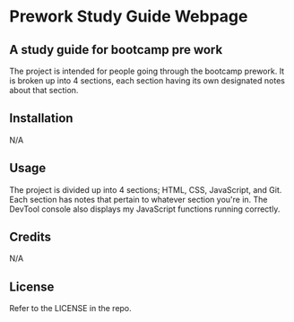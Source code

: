 # Prework Study Guide Webpage

## A study guide for bootcamp pre work
The project is intended for people going through the bootcamp prework. It is broken up into 4 sections, each section having its own designated notes about that section.
## Installation
N/A

## Usage
The project is divided up into 4 sections; HTML, CSS, JavaScript, and Git. Each section has notes that pertain to whatever section you're in. The DevTool console also displays my JavaScript functions running correctly. 

## Credits
N/A

## License
Refer to the LICENSE in the repo.
